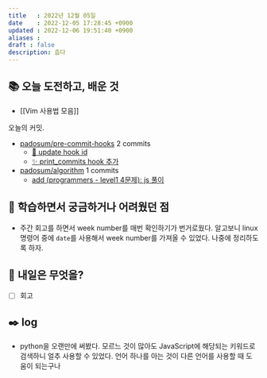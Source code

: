 ```yaml
---
title   : 2022년 12월 05일 
date    : 2022-12-05 17:28:45 +0900
updated : 2022-12-06 19:51:40 +0900
aliases : 
draft : false
description: 춥다
---
```


## 📚 오늘 도전하고, 배운 것
- [[Vim 사용법 모음]]
<!-- commit -->
오늘의 커밋.
- [padosum/pre-commit-hooks](https://github.com/padosum/pre-commit-hooks) 2 commits
  - [📝 update hook id](https://github.com/padosum/pre-commit-hooks/commit/099216364096408134f9e66eb1cf547ab265bd0a)
  - [✨ print_commits hook 추가](https://github.com/padosum/pre-commit-hooks/commit/7adcda10f5b7423f9147fa9c532da7c9e3672426)
- [padosum/algorithm](https://github.com/padosum/algorithm) 1 commits
  - [add (programmers - level1 4문제): js 풀이](https://github.com/padosum/algorithm/commit/d0f22cf9cf9e0d3f820f0e1a122a6e75e008ca99)
<!-- commitstop -->

## 🤔 학습하면서 궁금하거나 어려웠던 점
- 주간 회고를 하면서 week number를 매번 확인하기가 번거로웠다. 알고보니 linux 명령어 중에 `date`를 사용해서 week number를 가져올 수 있었다. 나중에 정리하도록 하자.

## 🌅 내일은 무엇을?
- [ ] 회고

## ✒️ log
- python을 오랜만에 써봤다. 모르느 것이 많아도 JavaScript에 해당되는 키워드로 검색하니 얼추 사용할 수 있었다. 언어 하나를 아는 것이 다른 언어를 사용할 때 도움이 되는구나
